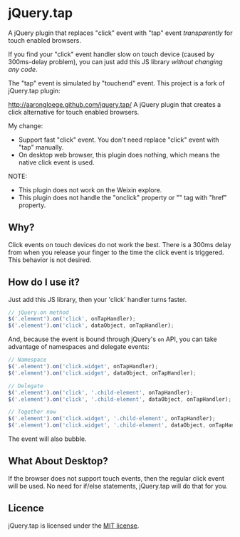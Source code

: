 # jQuery.tap

A jQuery plugin that replaces "click" event with "tap" event *transparently* for touch enabled browsers.

If you find your "click" event handler slow on touch device (caused by 300ms-delay problem), you can just add this JS library *without changing any code*.

The "tap" event is simulated by "touchend" event. This project is a fork of jQuery.tap plugin:

http://aarongloege.github.com/jquery.tap/
A jQuery plugin that creates a click alternative for touch enabled browsers.

My change:

- Support fast "click" event. You don't need replace "click" event with "tap" manually.
- On desktop web browser, this plugin does nothing, which means the native click event is used.

NOTE:

- This plugin does not work on the Weixin explore.
- This plugin does not handle the "onclick" property or "<a>" tag with "href" property.

## Why?

Click events on touch devices do not work the best. There is a 300ms delay from when you release your finger to the time the click event is triggered. This behavior is not desired.

## How do I use it?

Just add this JS library, then your 'click' handler turns faster.

```javascript
// jQuery.on method
$('.element').on('click', onTapHandler);
$('.element').on('click', dataObject, onTapHandler);
```

And, because the event is bound through jQuery's `on` API, you can take advantage of namespaces and delegate events:

```javascript
// Namespace
$('.element').on('click.widget', onTapHandler);
$('.element').on('click.widget', dataObject, onTapHandler);

// Delegate
$('.element').on('click', '.child-element', onTapHandler);
$('.element').on('click', '.child-element', dataObject, onTapHandler);

// Together now
$('.element').on('click.widget', '.child-element', onTapHandler);
$('.element').on('click.widget', '.child-element', dataObject, onTapHandler);
```

The event will also bubble.

## What About Desktop?

If the browser does not support touch events, then the regular click event will be used. No need for if/else statements, jQuery.tap will do that for you.

## Licence

jQuery.tap is licensed under the [MIT license](http://opensource.org/licenses/mit-license.html).
